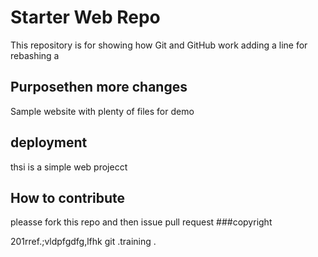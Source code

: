 # Starter Web Repo

This repository is for showing how Git and GitHub work adding a line for rebashing a


## Purposethen more changes 

Sample website with plenty of files for demo

## deployment
thsi is a simple web projecct

## How to contribute
pleasse fork this repo and then issue pull request
###copyright

201rref.;vldpfgdfg,lfhk git .training .